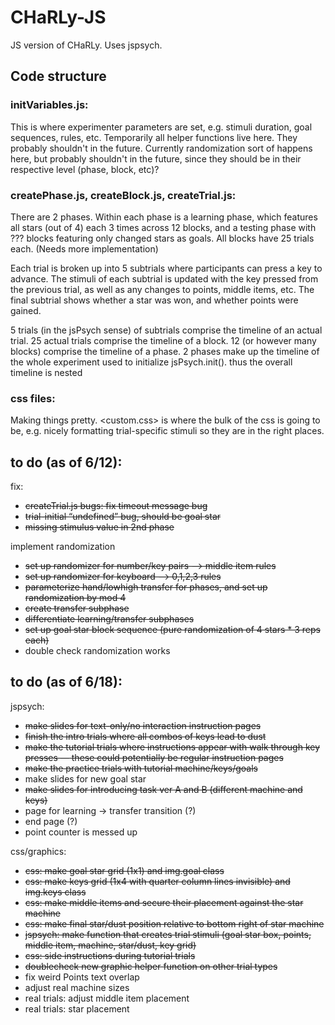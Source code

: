 # CHaRLy-JS
JS version of CHaRLy. Uses jspsych.

## Code structure
### initVariables.js:
This is where experimenter parameters are set, e.g. stimuli duration, goal sequences, rules, etc. Temporarily all helper functions live here. They probably shouldn't in the future. Currently randomization sort of happens here, but probably shouldn't in the future, since they should be in their respective level (phase, block, etc)?

### createPhase.js, createBlock.js, createTrial.js:
There are 2 phases. Within each phase is a learning phase, which features all stars (out of 4) each 3 times across 12 blocks, and a testing phase with ??? blocks featuring only changed stars as goals. All blocks have 25 trials each. (Needs more implementation)

Each trial is broken up into 5 subtrials where participants can press a key to advance. The stimuli of each subtrial is updated with the key pressed from the previous trial, as well as any changes to points, middle items, etc. The final subtrial shows whether a star was won, and whether points were gained.

5 trials (in the jsPsych sense) of subtrials comprise the timeline of an actual trial. 25 actual trials comprise the timeline of a block. 12 (or however many blocks) comprise the timeline of a phase. 2 phases make up the timeline of the whole experiment used to initialize jsPsych.init(). thus the overall timeline is nested

### css files:
Making things pretty. <custom.css> is where the bulk of the css is going to be, e.g. nicely formatting trial-specific stimuli so they are in the right places.

## to do (as of 6/12):
fix:
- ~~createTrial.js bugs: fix timeout message bug~~
- ~~trial-initial “undefined” bug, should be goal star~~
- ~~missing stimulus value in 2nd phase~~

implement randomization
- ~~set up randomizer for number/key pairs —> middle item rules~~
- ~~set up randomizer for keyboard —> 0,1,2,3 rules~~
- ~~parameterize hand/lowhigh transfer for phases, and set up randomization by mod 4~~
- ~~create transfer subphase~~
- ~~differentiate learning/transfer subphases~~
- ~~set up goal star block sequence (pure randomization of 4 stars * 3 reps each)~~
- double check randomization works

## to do (as of 6/18):
jspsych:
* ~~make slides for text-only/no interaction instruction pages~~
* ~~finish the intro trials where all combos of keys lead to dust~~
* ~~make the tutorial trials where instructions appear with walk through key presses — these could potentially be regular instruction pages~~
* ~~make the practice trials with tutorial machine/keys/goals~~
* make slides for new goal star
* ~~make slides for introducing task ver A and B (different machine and keys)~~
* page for learning -> transfer transition (?)
* end page (?)
* point counter is messed up

css/graphics:
* ~~css: make goal star grid (1x1) and img.goal class~~
* ~~css: make keys grid (1x4 with quarter column lines invisible) and img.keys class~~
* ~~css: make middle items and secure their placement against the star machine~~
* ~~css: make final star/dust position relative to bottom right of star machine~~
* ~~jspsych: make function that creates trial stimuli (goal star box, points, middle item, machine, star/dust, key grid)~~
* ~~css: side instructions during tutorial trials~~
* ~~doublecheck new graphic helper function on other trial types~~
* fix weird Points text overlap
* adjust real machine sizes
* real trials: adjust middle item placement
* real trials: star placement
